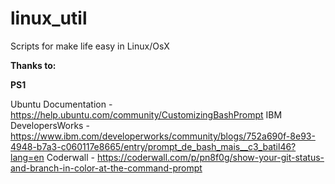 # linux_util
Scripts for make life easy in Linux/OsX


__Thanks to:__


__PS1__

Ubuntu Documentation - https://help.ubuntu.com/community/CustomizingBashPrompt
IBM DevelopersWorks - https://www.ibm.com/developerworks/community/blogs/752a690f-8e93-4948-b7a3-c060117e8665/entry/prompt_de_bash_mais__c3_batil46?lang=en
Coderwall - https://coderwall.com/p/pn8f0g/show-your-git-status-and-branch-in-color-at-the-command-prompt
